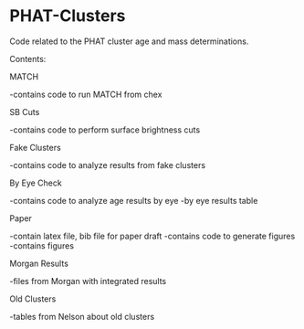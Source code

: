 # PHAT-Clusters
Code related to the PHAT cluster age and mass determinations.

Contents:

MATCH

-contains code to run MATCH from chex

SB Cuts

-contains code to perform surface brightness cuts

Fake Clusters

-contains code to analyze results from fake clusters

By Eye Check

-contains code to analyze age results by eye
-by eye results table

Paper

-contain latex file, bib file for paper draft
-contains code to generate figures
-contains figures

Morgan Results

-files from Morgan with integrated results

Old Clusters

-tables from Nelson about old clusters
